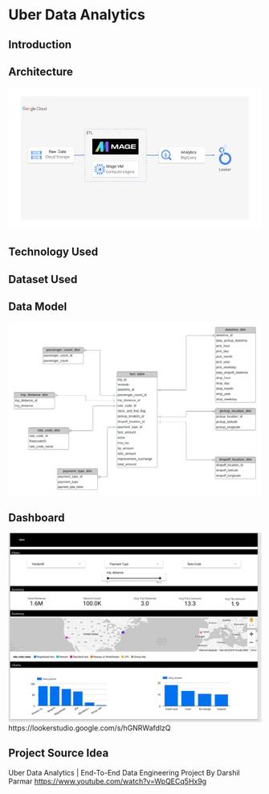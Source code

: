 # Uber Data Analytics

## Introduction

## Architecture 

<img src="architecture.jpg">

## Technology Used

## Dataset Used

## Data Model
<img src="data_model.jpeg">

## Dashboard

<img src="dashboard_preview.png">
https://lookerstudio.google.com/s/hGNRWafdlzQ


## Project Source Idea

Uber Data Analytics | End-To-End Data Engineering Project By Darshil Parmar
https://www.youtube.com/watch?v=WpQECq5Hx9g
